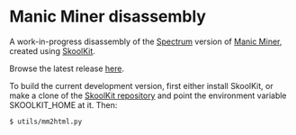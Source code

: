 Manic Miner disassembly
=======================

A work-in-progress disassembly of the
[Spectrum](http://en.wikipedia.org/wiki/ZX_Spectrum) version of
[Manic Miner](http://en.wikipedia.org/wiki/Manic_Miner), created using
[SkoolKit](http://skoolkit.ca/).

Browse the latest release [here](http://skoolkid.github.io/manicminer/).

To build the current development version, first either install SkoolKit, or
make a clone of the [SkoolKit repository](https://github.com/skoolkid/skoolkit)
and point the environment variable SKOOLKIT_HOME at it. Then:

    $ utils/mm2html.py

